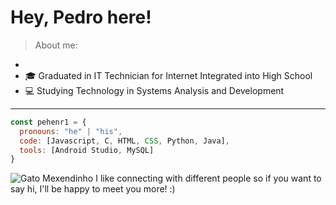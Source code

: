 # Hey, Pedro here!

> About me:
- 
- :mortar_board: Graduated in IT Technician for Internet Integrated into High School       
- :computer: Studying Technology in Systems Analysis and Development
---
                                                                                                                         
```javascript
const pehenr1 = {
  pronouns: "he" | "his",
  code: [Javascript, C, HTML, CSS, Python, Java],
  tools: [Android Studio, MySQL]
}
```


   
![Gato Mexendinho](https://private-user-images.githubusercontent.com/74038190/238200838-76036311-c8ea-4247-8bf8-a7077623036c.gif)
 I like connecting with different people so if you want to say hi, I'll be happy to meet you more! :)
